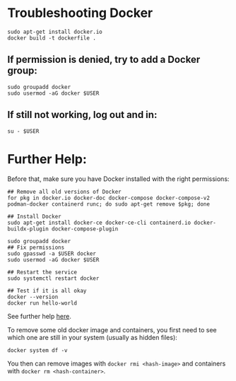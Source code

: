 # Troubleshooting Docker
```
sudo apt-get install docker.io
docker build -t dockerfile .
```

## If permission is denied, try to add a Docker group:
```
sudo groupadd docker
sudo usermod -aG docker $USER
```

## If still not working, log out and in: 
```
su - $USER
```

# Further Help:
Before that, make sure you have Docker installed with the right permissions:
```
## Remove all old versions of Docker
for pkg in docker.io docker-doc docker-compose docker-compose-v2 podman-docker containerd runc; do sudo apt-get remove $pkg; done

## Install Docker
sudo apt-get install docker-ce docker-ce-cli containerd.io docker-buildx-plugin docker-compose-plugin

sudo groupadd docker
## Fix permissions
sudo gpasswd -a $USER docker
sudo usermod -aG docker $USER

## Restart the service
sudo systemctl restart docker

## Test if it is all okay
docker --version
docker run hello-world
```
See further help [here](https://docs.docker.com/engine/install/ubuntu/).

To remove some old docker image and containers, you first need to see which one are still in your system (usually as hidden files):
```
docker system df -v
```
You then can remove images with ```docker rmi <hash-image>``` and containers with ```docker rm <hash-container>```.
